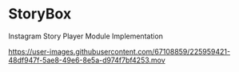 # StoryBox
Instagram Story Player Module Implementation



https://user-images.githubusercontent.com/67108859/225959421-48df947f-5ae8-49e6-8e5a-d974f7bf4253.mov
